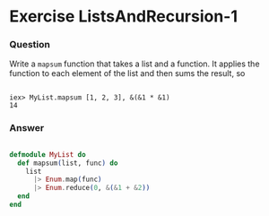 Exercise ListsAndRecursion-1
============================

### Question

Write a `mapsum` function that takes a list and a function. It applies the function to each element of the list and then sums the result, so

```shell

​iex>​ MyList.mapsum [1, 2, 3], &(&1 * &1)
14

```


### Answer

```elixir

defmodule MyList do
  def mapsum(list, func) do
    list
      |> Enum.map(func)
      |> Enum.reduce(0, &(&1 + &2))
  end
end

```
